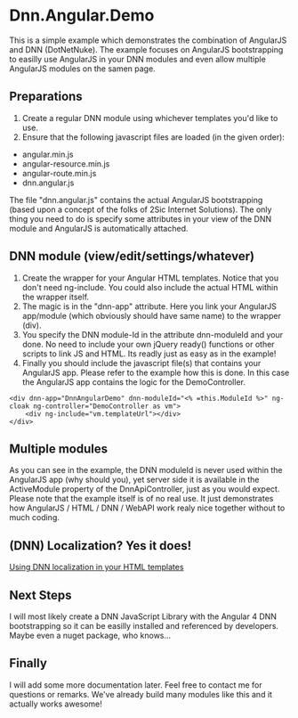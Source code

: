 # Dnn.Angular.Demo
This is a simple example which demonstrates the combination of AngularJS and DNN (DotNetNuke).
The example focuses on AngularJS bootstrapping to easilly use AngularJS in your DNN modules and even allow multiple AngularJS modules on the samen page.

## Preparations
1. Create a regular DNN module using whichever templates you'd like to use.
1. Ensure that the following javascript files are loaded (in the given order):
* angular.min.js
* angular-resource.min.js
* angular-route.min.js
* dnn.angular.js

The file "dnn.angular.js" contains the actual AngularJS bootstrapping (based upon a concept of the folks of 2Sic Internet Solutions). The only thing you need to do is specify some attributes in your view of the DNN module and AngularJS is automatically attached.

## DNN module (view/edit/settings/whatever)
1. Create the wrapper for your Angular HTML templates. Notice that you don't need ng-include. You could also include the actual HTML within the wrapper itself.
1. The magic is in the "dnn-app" attribute. Here you link your AngularJS app/module (which obviously should have same name) to the wrapper (div).
1. You specify the DNN module-Id in the attribute dnn-moduleId and your done. No need to include your own jQuery ready() functions or other scripts to link JS and HTML. Its readly just as easy as in the example!
1. Finally you should include the javascript file(s) that contains your AngularJS app. Please refer to the example how this is done. In this case the AngularJS app contains the logic for the DemoController.

```'html
<div dnn-app="DnnAngularDemo" dnn-moduleId="<% =this.ModuleId %>" ng-cloak ng-controller="DemoController as vm">
    <div ng-include="vm.templateUrl"></div>
</div>
```

## Multiple modules
As you can see in the example, the DNN moduleId is never used within the AngularJS app (why should you), yet server side it is available in the ActiveModule property of the DnnApiController, just as you would expect.
Please note that the example itself is of no real use. It just demonstrates how AngularJS / HTML / DNN / WebAPI work realy nice together without to much coding.

## (DNN) Localization? Yes it does!
[Using DNN localization in your HTML templates](./Localization.md)

## Next Steps
I will most likely create a DNN JavaScript Library with the Angular 4 DNN bootstrapping so it can be easilly installed and referenced by developers. Maybe even a nuget package, who knows...

## Finally
I will add some more documentation later. Feel free to contact me for questions or remarks. We've already build many modules like this and it actually works awesome!

